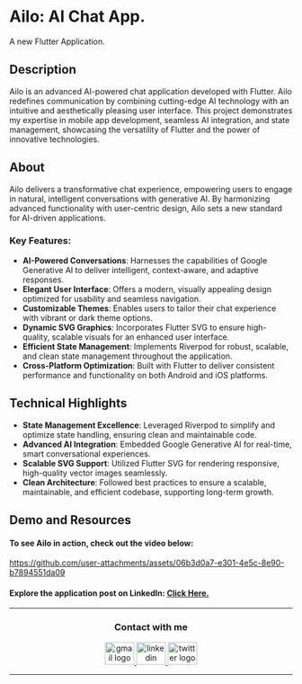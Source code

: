 # Ailo: AI Chat App.
A new Flutter Application.


## Description

Ailo is an advanced AI-powered chat application developed with Flutter. Ailo redefines communication by combining cutting-edge AI technology with an intuitive and aesthetically pleasing user interface. This project demonstrates my expertise in mobile app development, seamless AI integration, and state management, showcasing the versatility of Flutter and the power of innovative technologies.


## About

Ailo delivers a transformative chat experience, empowering users to engage in natural, intelligent conversations with generative AI. By harmonizing advanced functionality with user-centric design, Ailo sets a new standard for AI-driven applications.


### Key Features:

- **AI-Powered Conversations**: Harnesses the capabilities of Google Generative AI to deliver intelligent, context-aware, and adaptive responses.
- **Elegant User Interface**: Offers a modern, visually appealing design optimized for usability and seamless navigation.
- **Customizable Themes**: Enables users to tailor their chat experience with vibrant or dark theme options.
- **Dynamic SVG Graphics**: Incorporates Flutter SVG to ensure high-quality, scalable visuals for an enhanced user interface.
- **Efficient State Management**: Implements Riverpod for robust, scalable, and clean state management throughout the application.
- **Cross-Platform Optimization**: Built with Flutter to deliver consistent performance and functionality on both Android and iOS platforms.


## Technical Highlights

- **State Management Excellence**: Leveraged Riverpod to simplify and optimize state handling, ensuring clean and maintainable code.
- **Advanced AI Integration**: Embedded Google Generative AI for real-time, smart conversational experiences.
- **Scalable SVG Support**: Utilized Flutter SVG for rendering responsive, high-quality vector images seamlessly.
- **Clean Architecture**: Followed best practices to ensure a scalable, maintainable, and efficient codebase, supporting long-term growth.


## Demo and Resources
#### To see **Ailo** in action, check out the video below:
https://github.com/user-attachments/assets/06b3d0a7-e301-4e5c-8e90-b7894551da09



#### Explore the application post on LinkedIn: <a target="_blank" href="*************"> Click Here. </a>

-----

<h3 align="center">
    Contact with me
</h3>

<div align="center">
  <a href="mailto:a7medhanyshokry@gmail.com" target="_blank">
    <img src="https://skillicons.dev/icons?i=gmail&theme=light" width="52" height="40" alt="gmail logo"/> 
  </a>
  <a href="https://www.linkedin.com/in/theahmedhany/" target="_blank">
    <img src="https://skillicons.dev/icons?i=linkedin&theme=dark" width="52" height="40" alt="linkedin logo"/>
  </a>
  <a href="https://x.com/theahmedhany" target="_blank">
    <img src="https://skillicons.dev/icons?i=twitter&theme=dark" width="52" height="40" alt="twitter logo"/>
  </a>
</div>

-----
